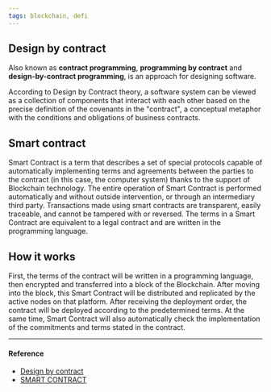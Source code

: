 ```yaml
---
tags: blockchain, defi
---
```


## Design by contract

Also known as **contract programming**, **programming by contract** and **design-by-contract programming**, is an approach for designing software.

According to Design by Contract theory, a software system can be viewed as a collection of components that interact with each other based on the precise definition of the covenants in the "contract", a conceptual metaphor with the conditions and obligations of business contracts.

## Smart contract

Smart Contract is a term that describes a set of special protocols capable of automatically implementing terms and agreements between the parties to the contract (in this case, the computer system) thanks to the support of Blockchain technology. The entire operation of Smart Contract is performed automatically and without outside intervention, or through an intermediary third party. Transactions made using smart contracts are transparent, easily traceable, and cannot be tampered with or reversed. The terms in a Smart Contract are equivalent to a legal contract and are written in the programming language.

## How it works

First, the terms of the contract will be written in a programming language, then encrypted and transferred into a block of the Blockchain. After moving into the block, this Smart Contract will be distributed and replicated by the active nodes on that platform. After receiving the deployment order, the contract will be deployed according to the predetermined terms. At the same time, Smart Contract will also automatically check the implementation of the commitments and terms stated in the contract.

---

#### Reference

- [Design by contract](https://en.wikipedia.org/wiki/Design_by_contract#Description)
- [SMART CONTRACT](https://vicogroup.vn/cong-nghe-moi/smart-contract-hop-dong-thong-minh-la-gi-cach-hoat-dong-ung-dung-loi-ich-cua-no-la-gi-22746.html)
